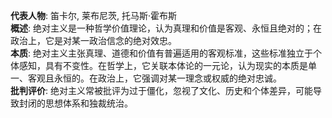 
**代表人物**: 笛卡尔, 莱布尼茨, 托马斯·霍布斯  
**概述**: 绝对主义是一种哲学价值理论，认为真理和价值是客观、永恒且绝对的；在政治上，它是对某一政治信念的绝对效忠。  
**本质**: 绝对主义主张真理、道德和价值有普遍适用的客观标准，这些标准独立于个体感知，具有不变性。在哲学上，它关联本体论的一元论，认为现实的本质是单一、客观且永恒的。在政治上，它强调对某一理念或权威的绝对忠诚。  
**批判评价**: 绝对主义常被批评为过于僵化，忽视了文化、历史和个体差异，可能导致封闭的思想体系和独裁统治。
